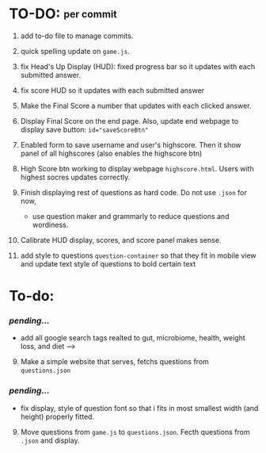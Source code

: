 # TO-DO: <sub><sup>per commit </sup></sub>
1. add to-do file to manage commits.
2. quick spelling update on `game.js`.
3. fix Head's Up Display (HUD): fixed progress bar so it updates with each submitted answer.

4. fix score HUD so it updates with each submitted answer

5. Make the Final Score a number that updates with each clicked answer.

6. Display Final Score on the end page. Also, update end webpage to display save button: `id="saveScoreBtn"`

7. Enabled form to save username and user's highscore. Then it show panel of all highscores (also enables the highscore btn)

8. High Score btn working to display webpage `highscore.html`. Users with highest socres updates correctly.

9. Finish displaying rest of questions as hard code. Do not use `.json` for now,
    - use question maker and grammarly to reduce questions and wordiness.
10. Calibrate HUD display, scores, and score panel makes sense.

11. add style to questions `question-container` so that they fit in mobile view and update text style of questions to bold certain text

# To-do:
### *pending...*

- add all google search tags realted to gut, microbiome, health, weight loss, and diet -->

9. Make a simple website that serves, fetchs questions from `questions.json`
### *pending...*

- fix display, style of question font so that i fits in most smallest width (and height) properly fitted.
9. Move questions from `game.js` to `questions.json`. Fecth questions from `.json` and display.
